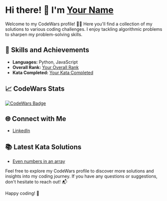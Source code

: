 # Hi there! 👋 I'm [Your Name](https://www.codewars.com/users/Your_Username)

Welcome to my CodeWars profile! 👨‍💻 Here you'll find a collection of my solutions to various coding challenges. I enjoy tackling algorithmic problems to sharpen my problem-solving skills.

## 🚀 Skills and Achievements

- **Languages:** Python, JavaScript
- **Overall Rank:** [Your Overall Rank](https://www.codewars.com/users/_Jen_)
- **Kata Completed:** [Your Kata Completed](https://www.codewars.com/users/_Jen_/completed)

## 📈 CodeWars Stats

[![CodeWars Badge](https://www.codewars.com/users/_Jen_/badges/large)](https://www.codewars.com/users/_Jen_)

## 🌐 Connect with Me

- [LinkedIn](https://www.linkedin.com/in/jeanetteglz/)

## 📚 Latest Kata Solutions

- [Even numbers in an array](/Kata7/EvenNumbers.js)


Feel free to explore my CodeWars profile to discover more solutions and insights into my coding journey. If you have any questions or suggestions, don't hesitate to reach out! 📬

Happy coding! 🚀

